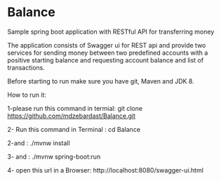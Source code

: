 # Balance
Sample spring boot application with RESTful API for transferring money

The application consists of Swagger ui for REST api and provide two services for sending money between two predefined accounts with a positive starting balance and requesting account balance and list of transactions.

Before starting to run make sure you have git, Maven and JDK 8.

How to run it: 

 
1-please run this command in termial:
git clone https://github.com/mdzebardast/Balance.git

2- Run this command in Terminal :
cd Balance

2-and :
./mvnw install

3- and :
./mvnw spring-boot:run

4- open this url in a Browser: 
http://localhost:8080/swagger-ui.html
